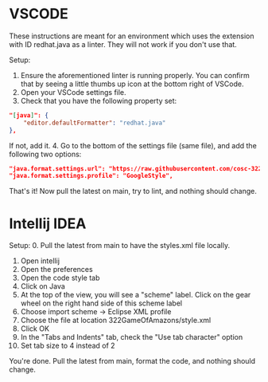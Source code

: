 # VSCODE

These instructions are meant for an environment which uses the extension with ID redhat.java as a linter. They will not work if you don't use that.

Setup:

1. Ensure the aforementioned linter is running properly. You can confirm that by seeing a little thumbs up icon at the bottom right of VSCode.
2. Open your VSCode settings file.
3. Check that you have the following property set:

```json
"[java]": {
    "editor.defaultFormatter": "redhat.java"
},
```

If not, add it. 4. Go to the bottom of the settings file (same file), and add the following two options:

```json
"java.format.settings.url": "https://raw.githubusercontent.com/cosc-322-main-team/322GameOfAmazons/main/style.xml",
"java.format.settings.profile": "GoogleStyle",
```
That's it! Now pull the latest on main, try to lint, and nothing should change. 

# Intellij IDEA

Setup:
0. Pull the latest from main to have the styles.xml file locally. 
1. Open intellij
2. Open the preferences
3. Open the code style tab
4. Click on Java
5. At the top of the view, you will see a "scheme" label. Click on the gear wheel on the right hand side of this scheme label
6. Choose import scheme -> Eclipse XML profile
7. Choose the file at location 322GameOfAmazons/style.xml
8. Click OK
9. In the "Tabs and Indents" tab, check the "Use tab character" option
10. Set tab size to 4 instead of 2

You're done. Pull the latest from main, format the code, and nothing should change. 